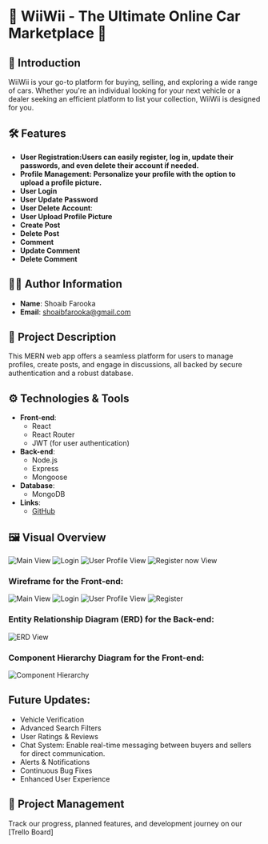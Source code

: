 # 🚗 WiiWii - The Ultimate Online Car Marketplace 🚗

## 🌟 Introduction

WiiWii is your go-to platform for buying, selling, and exploring a wide range of cars. Whether you're an individual looking for your next vehicle or a dealer seeking an efficient platform to list your collection, WiiWii is designed for you.

## 🛠 Features

- **User Registration:Users can easily register, log in, update their passwords, and even delete their account if needed.**
- **Profile Management: Personalize your profile with the option to upload a profile picture.**
- **User Login**
- **User Update Password**
- **User Delete Account**:
- **User Upload Profile Picture**
- **Create Post**
- **Delete Post**
- **Comment**
- **Update Comment**
- **Delete Comment**

## 🙋‍♂️ Author Information

- **Name**: Shoaib Farooka
- **Email**: [shoaibfarooka@gmail.com](mailto:shoaibfarooka@gmail.com)

## 📜 Project Description

This MERN web app offers a seamless platform for users to manage profiles, create posts, and engage in discussions, all backed by secure authentication and a robust database.

## ⚙️ Technologies & Tools

- **Front-end**:
  - React
  - React Router
  - JWT (for user authentication)
- **Back-end**:
  - Node.js
  - Express
  - Mongoose
- **Database**:
  - MongoDB
- **Links**:
  - [GitHub](https://github.com/ShoaibFarooka)

## 🖼 Visual Overview

![Main View](./Public/4.png)
![Login](./Public/66.png)
![User Profile View](./Public/2.png)
![Register now View](./Public/3.png)

### Wireframe for the Front-end:

![Main View](./Public/Main.png)
![Login](./Public/LOGIN.png)
![User Profile View](./Public/User%20Profile.png)
![Register](./Public/REGISTER%20.png)

### Entity Relationship Diagram (ERD) for the Back-end:

![ERD View](./Public/ERD.png)

### Component Hierarchy Diagram for the Front-end:

![Component Hierarchy](./Public/Component%20Hierarchy%20Diagram.png)

## Future Updates:

- Vehicle Verification
- Advanced Search Filters
- User Ratings & Reviews
- Chat System: Enable real-time messaging between buyers and sellers for direct communication.
- Alerts & Notifications
- Continuous Bug Fixes
- Enhanced User Experience

## 📌 Project Management

Track our progress, planned features, and development journey on our [Trello Board]
